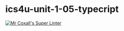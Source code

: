 # ics4u-unit-1-05-typecript
[![Mr Coxall's Super Linter](https://github.com/sydneykuhn/ics4u-unit-1-05-typescript/workflows/Mr%20Coxall's%20Super%20Linter/badge.svg)](https://github.com/sydneykuhn/ics4u-unit-1-05-typescript/actions/)
